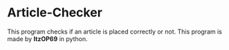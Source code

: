 # Article-Checker
This program checks if an article is placed correctly or not. This program is made by **ItzOP69** in python.
